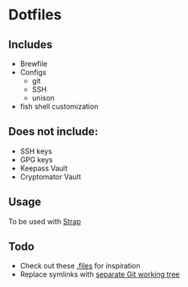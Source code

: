 # Dotfiles

## Includes
- Brewfile
- Configs
  - git
  - SSH
  - unison
- fish shell customization

## Does not include:
- SSH keys
- GPG keys
- Keepass Vault
- Cryptomator Vault

## Usage

To be used with [Strap](https://github.com/MikeMcQuaid/strap)

## Todo
- Check out these [.files](https://github.com/mathiasbynens/dotfiles) for inspiration
- Replace symlinks with [separate Git working tree](https://www.atlassian.com/git/tutorials/dotfiles)
